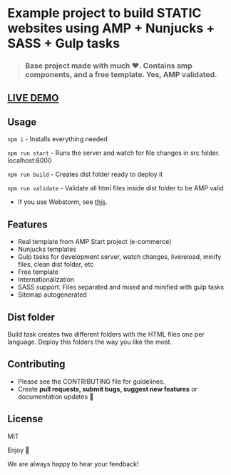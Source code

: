 # Example project to build STATIC websites using AMP + Nunjucks + SASS + Gulp tasks

> ### Base project made with much  :heart:. Contains amp components, and a free template. Yes, AMP validated.

## [LIVE DEMO](https://ampjucks.com/)

## Usage

`npm i` - Installs everything needed

`npm run start` - Runs the server and watch for file changes in src folder. localhost:8000

`npm run build` - Creates dist folder ready to deploy it

`npm run validate` - Validate all html files inside dist folder to be AMP valid

* If you use Webstorm, see [this](https://github.com/mozilla/nunjucks/issues/472).

## Features

* Real template from AMP Start project (e-commerce)
* Nunjucks templates
* Gulp tasks for development server, watch changes, livereload, minify files, clean dist folder, etc
* Free template
* Internationalization
* SASS support. Files separated and mixed and minified with gulp tasks
* Sitemap autogenerated

## Dist folder

Build task creates two different folders with the HTML files one per language. Deploy this folders the way you like the most.

## Contributing

- Please see the CONTRIBUTING file for guidelines.
- Create **pull requests, submit bugs, suggest new features** or documentation updates :wrench:

## License

MIT

Enjoy :metal:

We are always happy to hear your feedback!
